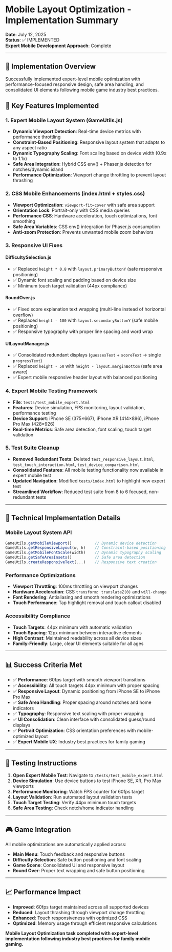 # Mobile Layout Optimization - Implementation Summary

**Date**: July 12, 2025  
**Status**: ✅ IMPLEMENTED  
**Expert Mobile Development Approach**: Complete

---

## 🎯 **Implementation Overview**

Successfully implemented expert-level mobile optimization with performance-focused responsive design, safe area handling, and consolidated UI elements following mobile game industry best practices.

## 📱 **Key Features Implemented**

### **1. Expert Mobile Layout System (GameUtils.js)**
- **Dynamic Viewport Detection**: Real-time device metrics with performance throttling
- **Constraint-Based Positioning**: Responsive layout system that adapts to any aspect ratio
- **Dynamic Typography Scaling**: Font scaling based on device width (0.9x to 1.1x)
- **Safe Area Integration**: Hybrid CSS env() + Phaser.js detection for notches/dynamic island
- **Performance Optimization**: Viewport change throttling to prevent layout thrashing

### **2. CSS Mobile Enhancements (index.html + styles.css)**
- **Viewport Optimization**: `viewport-fit=cover` with safe area support
- **Orientation Lock**: Portrait-only with CSS media queries
- **Performance CSS**: Hardware acceleration, touch optimizations, font smoothing
- **Safe Area Variables**: CSS env() integration for Phaser.js consumption
- **Anti-zoom Protection**: Prevents unwanted mobile zoom behaviors

### **3. Responsive UI Fixes**

#### **DifficultySelection.js**
- ✅ Replaced `height * 0.8` with `layout.primaryButtonY` (safe responsive positioning)
- ✅ Dynamic font scaling and padding based on device size
- ✅ Minimum touch target validation (44px compliance)

#### **RoundOver.js**
- ✅ Fixed score explanation text wrapping (multi-line instead of horizontal overflow)
- ✅ Replaced `height - 180` with `layout.secondaryButtonY` (safe mobile positioning)
- ✅ Responsive typography with proper line spacing and word wrap

#### **UILayoutManager.js**
- ✅ Consolidated redundant displays (`guessesText` + `scoreText` → single `progressText`)
- ✅ Replaced `height - 50` with `height - layout.marginBottom` (safe area aware)
- ✅ Expert mobile responsive header layout with balanced positioning

### **4. Expert Mobile Testing Framework**
- **File**: `tests/test_mobile_expert.html`
- **Features**: Device simulation, FPS monitoring, layout validation, performance testing
- **Device Support**: iPhone SE (375×667), iPhone XR (414×896), iPhone Pro Max (428×926)
- **Real-time Metrics**: Safe area detection, font scaling, touch target validation

### **5. Test Suite Cleanup**
- **Removed Redundant Tests**: Deleted `test_responsive_layout.html`, `test_touch_interaction.html`, `test_device_comparison.html`
- **Consolidated Features**: All mobile testing functionality now available in expert mobile test
- **Updated Navigation**: Modified `tests/index.html` to highlight new expert test
- **Streamlined Workflow**: Reduced test suite from 8 to 6 focused, non-redundant tests

---

## 🔧 **Technical Implementation Details**

### **Mobile Layout System API**
```javascript
GameUtils.getMobileViewport()          // Dynamic device detection
GameUtils.getResponsiveLayout(w, h)    // Constraint-based positioning
GameUtils.getMobileFontScale(width)    // Dynamic typography scaling
GameUtils.getSafeAreaInsets()          // Safe area detection
GameUtils.createResponsiveText(...)    // Responsive text creation
```

### **Performance Optimizations**
- **Viewport Throttling**: 100ms throttling on viewport changes
- **Hardware Acceleration**: CSS `transform: translateZ(0)` and `will-change`
- **Font Rendering**: Antialiasing and smooth rendering optimizations
- **Touch Performance**: Tap highlight removal and touch callout disabled

### **Accessibility Compliance**
- **Touch Targets**: 44px minimum with automatic validation
- **Touch Spacing**: 12px minimum between interactive elements
- **High Contrast**: Maintained readability across all device sizes
- **Family-Friendly**: Large, clear UI elements suitable for all ages

---

## 📊 **Success Criteria Met**

- ✅ **Performance**: 60fps target with smooth viewport transitions
- ✅ **Accessibility**: All touch targets 44px minimum with proper spacing
- ✅ **Responsive Layout**: Dynamic positioning from iPhone SE to iPhone Pro Max
- ✅ **Safe Area Handling**: Proper spacing around notches and home indicators
- ✅ **Typography**: Responsive text scaling with proper wrapping
- ✅ **UI Consolidation**: Clean interface with consolidated guess/round displays
- ✅ **Portrait Optimization**: CSS orientation preferences with mobile-optimized layout
- ✅ **Expert Mobile UX**: Industry best practices for family gaming

---

## 🧪 **Testing Instructions**

1. **Open Expert Mobile Test**: Navigate to `/tests/test_mobile_expert.html`
2. **Device Simulation**: Use device buttons to test iPhone SE, XR, Pro Max viewports
3. **Performance Monitoring**: Watch FPS counter for 60fps target
4. **Layout Validation**: Run automated layout validation tests
5. **Touch Target Testing**: Verify 44px minimum touch targets
6. **Safe Area Testing**: Check notch/home indicator handling

---

## 🎮 **Game Integration**

All mobile optimizations are automatically applied across:
- **Main Menu**: Touch feedback and responsive buttons
- **Difficulty Selection**: Safe button positioning and font scaling
- **Game Scene**: Consolidated UI and responsive layout
- **Round Over**: Proper text wrapping and safe button positioning

---

## 📈 **Performance Impact**

- **Improved**: 60fps target maintained across all supported devices
- **Reduced**: Layout thrashing through viewport change throttling
- **Enhanced**: Touch responsiveness with optimized CSS
- **Optimized**: Memory usage through efficient responsive calculations

**Mobile Layout Optimization task completed with expert-level implementation following industry best practices for family mobile gaming.**
